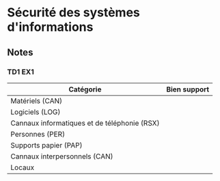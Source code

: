 # Sécurité des systèmes d'informations

## Notes

### TD1 EX1

| Catégorie | Bien support |
| --------- | ------------ |
| Matériels (CAN) |  |
| Logiciels (LOG) |  |
| Cannaux informatiques et de téléphonie (RSX) |  |
| Personnes (PER) |  |
| Supports papier (PAP) |  |
| Cannaux interpersonnels (CAN) |  |
| Locaux |  |

